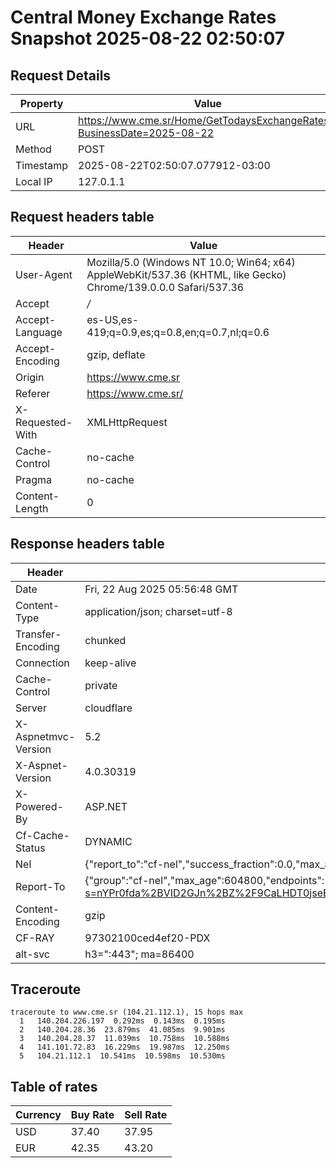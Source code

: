 # Central Money Exchange Rates Snapshot 2025-08-22 02:50:07
## Request Details

| Property | Value |
|----------|-------|
| URL | https://www.cme.sr/Home/GetTodaysExchangeRates/?BusinessDate=2025-08-22 |
| Method | POST |
| Timestamp | 2025-08-22T02:50:07.077912-03:00 |
| Local IP | 127.0.1.1 |
    
## Request headers table

| Header | Value |
|--------|-------|
| User-Agent | Mozilla/5.0 (Windows NT 10.0; Win64; x64) AppleWebKit/537.36 (KHTML, like Gecko) Chrome/139.0.0.0 Safari/537.36 |
| Accept | */* |
| Accept-Language | es-US,es-419;q=0.9,es;q=0.8,en;q=0.7,nl;q=0.6 |
| Accept-Encoding | gzip, deflate |
| Origin | https://www.cme.sr |
| Referer | https://www.cme.sr/ |
| X-Requested-With | XMLHttpRequest |
| Cache-Control | no-cache |
| Pragma | no-cache |
| Content-Length | 0 |

    
## Response headers table
| Header | Value |
|--------|-------|
| Date | Fri, 22 Aug 2025 05:56:48 GMT |
| Content-Type | application/json; charset=utf-8 |
| Transfer-Encoding | chunked |
| Connection | keep-alive |
| Cache-Control | private |
| Server | cloudflare |
| X-Aspnetmvc-Version | 5.2 |
| X-Aspnet-Version | 4.0.30319 |
| X-Powered-By | ASP.NET |
| Cf-Cache-Status | DYNAMIC |
| Nel | {"report_to":"cf-nel","success_fraction":0.0,"max_age":604800} |
| Report-To | {"group":"cf-nel","max_age":604800,"endpoints":[{"url":"https://a.nel.cloudflare.com/report/v4?s=nYPr0fda%2BVID2GJn%2BZ%2F9CaLHDT0jseBQ4YkiML4weCndl%2FKVkO8TrGT%2FBt5%2F4ij8i2tm8K7SJlEtAi%2B4GvKAS9pkIQQuz15R"}]} |
| Content-Encoding | gzip |
| CF-RAY | 97302100ced4ef20-PDX |
| alt-svc | h3=":443"; ma=86400 |

## Traceroute 

```
traceroute to www.cme.sr (104.21.112.1), 15 hops max
  1   140.204.226.197  0.292ms  0.143ms  0.195ms 
  2   140.204.28.36  23.879ms  41.085ms  9.901ms 
  3   140.204.28.37  11.039ms  10.758ms  10.588ms 
  4   141.101.72.83  16.229ms  19.987ms  12.250ms 
  5   104.21.112.1  10.541ms  10.598ms  10.530ms 

```

## Table of rates

| Currency | Buy Rate | Sell Rate |
|----------|----------|-----------|
| USD | 37.40 | 37.95 |
| EUR | 42.35 | 43.20 |

